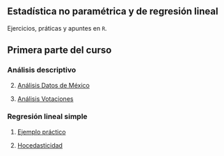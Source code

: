 ## Estadística no paramétrica y de regresión lineal

Ejercicios, práticas y apuntes en ``R``.

## Primera parte del curso

### Análisis descriptivo

2. [Análisis Datos de México](Análisis_desc_datos_mex.html)

3. [Análisis Votaciones](Análisis_desc_votaciones_INE.html)


### Regresión lineal simple

1. [Ejemplo práctico](modelolineal.html)

2. [Hocedasticidad](modelolineal2.html)

